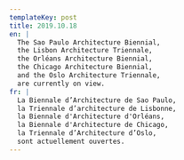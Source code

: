 ```yaml
---
templateKey: post
title: 2019.10.18
en: |
  The Sao Paulo Architecture Biennial, 
  the Lisbon Architecture Triennale,
  the Orléans Architecture Biennial,
  the Chicago Architecture Biennial,
  and the Oslo Architecture Triennale, 
  are currently on view.
fr: |
  La Biennale d’Architecture de Sao Paulo, 
  la Triennale d’architecture de Lisbonne,
  la Biennale d'Architecture d'Orléans,
  la Biennale d'Architecture de Chicago,
  la Triennale d’Architecture d’Oslo, 
  sont actuellement ouvertes.
---
```


